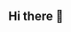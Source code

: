 ## Hi there 👋

<!--
**EDUARDOBARTOLOMEU/EDUARDOBARTOLOMEU** is a ✨ _special_ ✨ repository because its `README.md` (this file) appears on your GitHub profile.

Here are some ideas to get you started:

- 🔭 I’m currently working on research 
- 🌱 I’m currently learning Applied Mathematics 
- 👯 I’m looking to collaborate on Science 
- 🤔 I’m looking for help with Entrepreneurship 
- 💬 Ask me about me
- 📫 How to reach me: do no
- 😄 Pronouns: MR
- ⚡ Fun fact: The best one ever
-->
